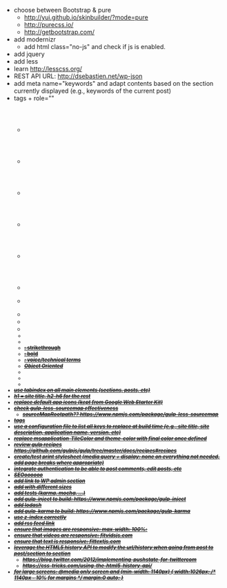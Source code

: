 * choose between Bootstrap & pure
  * http://yui.github.io/skinbuilder/?mode=pure
  * http://purecss.io/
  * http://getbootstrap.com/
* add modernizr
  * add html class="no-js" and check if js is enabled. 
* add jquery
* add less
* learn http://lesscss.org/
* REST API URL: http://dsebastien.net/wp-json
* add meta name="keywords" and adapt contents based on the section currently displayed (e.g., keywords of the current post)
* tags + role=""
  * <header>
  * <footer>
  * <section>
  * <aside>
  * <article>
  * <pre>
  * <blockquote>
  * <u>
  * <b>
  * <small>
  * <mark>
  * <del>
  * <s>: strikethrough
  * <strong>: bold
  * <i>: voice/technical terms
  * <abbr title="OO">Object Oriented</abbr>
  * <address>
  * <kbd>
  * <samp>
* use tabindex on all main elements (sections, posts, etc)
* h1 = site title, h2-h6 for the rest
* replace default app icons (kept from Google Web Starter Kit)
* check gulp-less-sourcemap effectiveness
  * sourceMapRootpath?? https://www.npmjs.com/package/gulp-less-sourcemap
* tags
* use a configuration file to list all keys to replace at build time (e.g., site title, site description, application name, version, etc)
* replace msapplication-TileColor and theme-color with final color once defined
* review gulp recipes
  https://github.com/gulpjs/gulp/tree/master/docs/recipes#recipes
* create/test print stylesheet (media query + display: none on everything not needed, add page breaks where appropriate)
* integrate authentication to be able to post comments, edit posts, etc
* SEOoooooo
* add link to WP admin section
* add <link rel="apple-touch-icon" sizes="57x57" href="/apple-touch-icon-57x57.png"> with different sizes
* add tests (karma, mocha, ...)
* add gulp-inject to build: https://www.npmjs.com/package/gulp-inject
* add lodash
* add gulp-karma to build: https://www.npmjs.com/package/gulp-karma
* use z-index correctly
* add rss feed link <link rel="alternate" type="application/rss+xml" title="..." href="...">
* ensure that images are responsive: max-width: 100%;
* ensure that videos are responsive: fitvidsjs.com
* ensure that text is responsive: fittextjs.com
* leverage the HTML5 history API to modify the url/history when going from post to post/section to section
  * https://blog.twitter.com/2012/implementing-pushstate-for-twittercom
  * https://css-tricks.com/using-the-html5-history-api/
* for large screens: @media only screen and (min-width: 1140px) {
	width:1026px; /* 1140px - 10% for margins */
    margin:0 auto;
  }